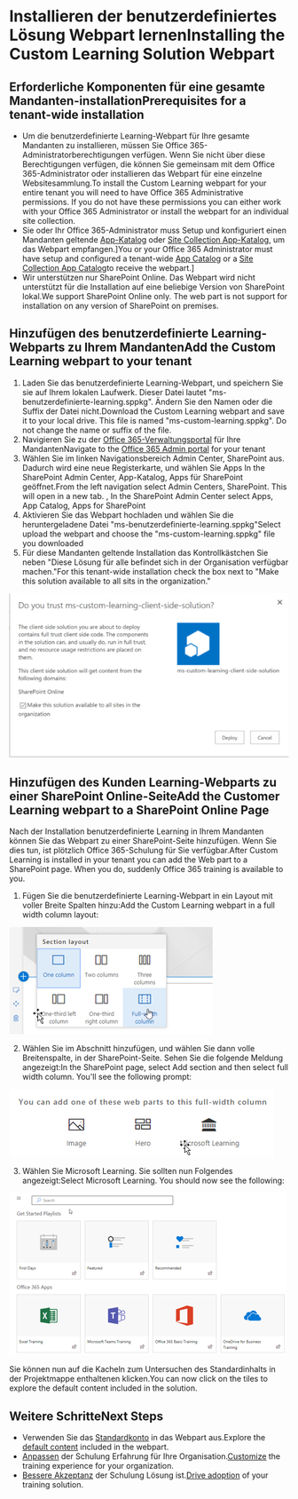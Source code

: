 # <a name="installing-the-custom-learning-solution-webpart"></a><span data-ttu-id="8d1b9-101">Installieren der benutzerdefiniertes Lösung Webpart lernen</span><span class="sxs-lookup"><span data-stu-id="8d1b9-101">Installing the Custom Learning Solution Webpart</span></span>

## <a name="prerequisites-for-a-tenant-wide-installation"></a><span data-ttu-id="8d1b9-102">Erforderliche Komponenten für eine gesamte Mandanten-installation</span><span class="sxs-lookup"><span data-stu-id="8d1b9-102">Prerequisites for a tenant-wide installation</span></span>

- <span data-ttu-id="8d1b9-p101">Um die benutzerdefinierte Learning-Webpart für Ihre gesamte Mandanten zu installieren, müssen Sie Office 365-Administratorberechtigungen verfügen.  Wenn Sie nicht über diese Berechtigungen verfügen, die können Sie gemeinsam mit dem Office 365-Administrator oder installieren das Webpart für eine einzelne Websitesammlung.</span><span class="sxs-lookup"><span data-stu-id="8d1b9-p101">To install the Custom Learning webpart for your entire tenant you will need to have Office 365 Administrative permissions.  If you do not have these permissions you can either work with your Office 365 Administrator or install the webpart for an individual site collection.</span></span>
- <span data-ttu-id="8d1b9-105">Sie oder Ihr Office 365-Administrator muss Setup und konfiguriert einen Mandanten geltende [App-Katalog](https://docs.microsoft.com/en-us/sharepoint/dev/spfx/set-up-your-developer-tenant) oder [Site Collection App-Katalog](https://docs.microsoft.com/en-us/sharepoint/dev/general-development/site-collection-app-catalog), um das Webpart empfangen.]</span><span class="sxs-lookup"><span data-stu-id="8d1b9-105">You or your Office 365 Administrator must have setup and configured a tenant-wide [App Catalog](https://docs.microsoft.com/en-us/sharepoint/dev/spfx/set-up-your-developer-tenant) or a [Site Collection App Catalog](https://docs.microsoft.com/en-us/sharepoint/dev/general-development/site-collection-app-catalog)to receive the webpart.]</span></span>
- <span data-ttu-id="8d1b9-p102">Wir unterstützen nur SharePoint Online. Das Webpart wird nicht unterstützt für die Installation auf eine beliebige Version von SharePoint lokal.</span><span class="sxs-lookup"><span data-stu-id="8d1b9-p102">We support SharePoint Online only. The web part is not support for installation on any version of SharePoint on premises.</span></span>

## <a name="add-the-custom-learning-webpart-to-your-tenant"></a><span data-ttu-id="8d1b9-108">Hinzufügen des benutzerdefinierte Learning-Webparts zu Ihrem Mandanten</span><span class="sxs-lookup"><span data-stu-id="8d1b9-108">Add the Custom Learning webpart to your tenant</span></span> 

1. <span data-ttu-id="8d1b9-p103">Laden Sie das benutzerdefinierte Learning-Webpart, und speichern Sie sie auf Ihrem lokalen Laufwerk.  Dieser Datei lautet "ms-benutzerdefinierte-learning.sppkg".  Ändern Sie den Namen oder die Suffix der Datei nicht.</span><span class="sxs-lookup"><span data-stu-id="8d1b9-p103">Download the Custom Learning webpart and save it to your local drive.  This file is named "ms-custom-learning.sppkg".  Do not change the name or suffix of the file.</span></span> 
2. <span data-ttu-id="8d1b9-112">Navigieren Sie zu der [Office 365-Verwaltungsportal](https://admin.microsoft.com/AdminPortal/Home#/homepage) für Ihre Mandanten</span><span class="sxs-lookup"><span data-stu-id="8d1b9-112">Navigate to the [Office 365 Admin portal](https://admin.microsoft.com/AdminPortal/Home#/homepage) for your tenant</span></span>
3. <span data-ttu-id="8d1b9-p104">Wählen Sie im linken Navigationsbereich Admin Center, SharePoint aus. Dadurch wird eine neue Registerkarte, und wählen Sie Apps In the SharePoint Admin Center, App-Katalog, Apps für SharePoint geöffnet.</span><span class="sxs-lookup"><span data-stu-id="8d1b9-p104">From the left navigation select Admin Centers, SharePoint. This will open in a new tab. , In the SharePoint Admin Center select Apps, App Catalog, Apps for SharePoint</span></span> 
4. <span data-ttu-id="8d1b9-115">Aktivieren Sie das Webpart hochladen und wählen Sie die heruntergeladene Datei "ms-benutzerdefinierte-learning.sppkg"</span><span class="sxs-lookup"><span data-stu-id="8d1b9-115">Select upload the webpart and choose the "ms-custom-learning.sppkg" file you downloaded</span></span>
5. <span data-ttu-id="8d1b9-116">Für diese Mandanten geltende Installation das Kontrollkästchen Sie neben "Diese Lösung für alle befindet sich in der Organisation verfügbar machen."</span><span class="sxs-lookup"><span data-stu-id="8d1b9-116">For this tenant-wide installation check the box next to "Make this solution available to all sits in the organization."</span></span>  

![Bereitstellen der Lösung](media/trustapp_sm.png)


## <a name="add-the-customer-learning-webpart-to-a-sharepoint-online-page"></a><span data-ttu-id="8d1b9-118">Hinzufügen des Kunden Learning-Webparts zu einer SharePoint Online-Seite</span><span class="sxs-lookup"><span data-stu-id="8d1b9-118">Add the Customer Learning webpart to a SharePoint Online Page</span></span>

<span data-ttu-id="8d1b9-p105">Nach der Installation benutzerdefinierte Learning in Ihrem Mandanten können Sie das Webpart zu einer SharePoint-Seite hinzufügen. Wenn Sie dies tun, ist plötzlich Office 365-Schulung für Sie verfügbar.</span><span class="sxs-lookup"><span data-stu-id="8d1b9-p105">After Custom Learning is installed in your tenant you can add the Web part to a SharePoint page. When you do, suddenly Office 365 training is available to you.</span></span> 

1. <span data-ttu-id="8d1b9-121">Fügen Sie die benutzerdefinierte Learning-Webpart in ein Layout mit voller Breite Spalten hinzu:</span><span class="sxs-lookup"><span data-stu-id="8d1b9-121">Add the Custom Learning webpart in a full width column layout:</span></span>

![SharePoint-Seitenlayout](media/clo365fullcolumnwidth.png)

2. <span data-ttu-id="8d1b9-p106">Wählen Sie im Abschnitt hinzufügen, und wählen Sie dann volle Breitenspalte, in der SharePoint-Seite.  Sehen Sie die folgende Meldung angezeigt:</span><span class="sxs-lookup"><span data-stu-id="8d1b9-p106">In the SharePoint page, select Add section and then select full width column.  You'll see the following prompt:</span></span>

![AddWebpart](media/clo365addfullwidthwebpart.png)

3. <span data-ttu-id="8d1b9-p107">Wählen Sie Microsoft Learning.  Sie sollten nun Folgendes angezeigt:</span><span class="sxs-lookup"><span data-stu-id="8d1b9-p107">Select Microsoft Learning.  You should now see the following:</span></span> 

![Benutzerdefinierte Webpart lernen](media/clo365addwebpart.png)

 <span data-ttu-id="8d1b9-129">Sie können nun auf die Kacheln zum Untersuchen des Standardinhalts in der Projektmappe enthaltenen klicken.</span><span class="sxs-lookup"><span data-stu-id="8d1b9-129">You can now click on the tiles to explore the default content included in the solution.</span></span>  

## <a name="next-steps"></a><span data-ttu-id="8d1b9-130">Weitere Schritte</span><span class="sxs-lookup"><span data-stu-id="8d1b9-130">Next Steps</span></span>
- <span data-ttu-id="8d1b9-131">Verwenden Sie das [Standardkonto](webpartcontent.md) in das Webpart aus.</span><span class="sxs-lookup"><span data-stu-id="8d1b9-131">Explore the [default content](webpartcontent.md) included in the webpart.</span></span>
- <span data-ttu-id="8d1b9-132">[Anpassen](customization.md) der Schulung Erfahrung für Ihre Organisation.</span><span class="sxs-lookup"><span data-stu-id="8d1b9-132">[Customize](customization.md) the training experience for your organization.</span></span>
- <span data-ttu-id="8d1b9-133">[Bessere Akzeptanz](driveadoption.md) der Schulung Lösung ist.</span><span class="sxs-lookup"><span data-stu-id="8d1b9-133">[Drive adoption](driveadoption.md) of your training solution.</span></span>

